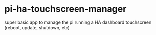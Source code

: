 # pi-ha-touchscreen-manager
 super basic app to manage the pi running a HA dashboard touchscreen (reboot, update, shutdown, etc)
